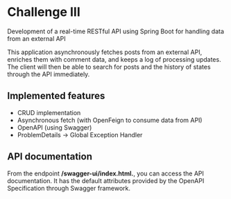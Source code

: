 # Challenge III
Development of a real-time RESTful API using Spring Boot for handling data from an external API

This application asynchronously fetches posts from an external API, enriches them with comment data, and keeps a log of processing updates. The client will then be able to search for posts and the history of states through the API immediately.

## Implemented features
* CRUD implementation
* Asynchronous fetch (with OpenFeign to consume data from API)
* OpenAPI (using Swagger)  
* ProblemDetails -> Global Exception Handler

## API documentation
From the endpoint **/swagger-ui/index.html.**, you can access the API documentation. It has the default attributes provided by the OpenAPI Specification through Swagger framework.
